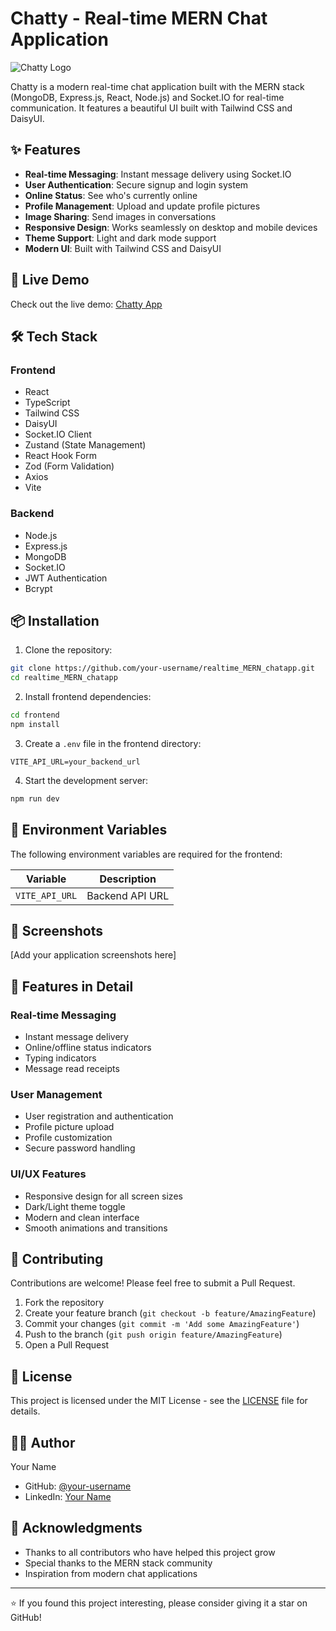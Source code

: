 # Chatty - Real-time MERN Chat Application

![Chatty Logo](https://raw.githubusercontent.com/your-username/realtime_MERN_chatapp/main/frontend/public/logo.png)

Chatty is a modern real-time chat application built with the MERN stack (MongoDB, Express.js, React, Node.js) and Socket.IO for real-time communication. It features a beautiful UI built with Tailwind CSS and DaisyUI.

## ✨ Features

- **Real-time Messaging**: Instant message delivery using Socket.IO
- **User Authentication**: Secure signup and login system
- **Online Status**: See who's currently online
- **Profile Management**: Upload and update profile pictures
- **Image Sharing**: Send images in conversations
- **Responsive Design**: Works seamlessly on desktop and mobile devices
- **Theme Support**: Light and dark mode support
- **Modern UI**: Built with Tailwind CSS and DaisyUI

## 🚀 Live Demo

Check out the live demo: [Chatty App](https://realtime-mern-chatapp.vercel.app)

## 🛠️ Tech Stack

### Frontend
- React
- TypeScript
- Tailwind CSS
- DaisyUI
- Socket.IO Client
- Zustand (State Management)
- React Hook Form
- Zod (Form Validation)
- Axios
- Vite

### Backend
- Node.js
- Express.js
- MongoDB
- Socket.IO
- JWT Authentication
- Bcrypt

## 📦 Installation

1. Clone the repository:
```bash
git clone https://github.com/your-username/realtime_MERN_chatapp.git
cd realtime_MERN_chatapp
```

2. Install frontend dependencies:
```bash
cd frontend
npm install
```

3. Create a `.env` file in the frontend directory:
```env
VITE_API_URL=your_backend_url
```

4. Start the development server:
```bash
npm run dev
```

## 🔧 Environment Variables

The following environment variables are required for the frontend:

| Variable | Description |
|----------|-------------|
| `VITE_API_URL` | Backend API URL |

## 📱 Screenshots

[Add your application screenshots here]

## 🌟 Features in Detail

### Real-time Messaging
- Instant message delivery
- Online/offline status indicators
- Typing indicators
- Message read receipts

### User Management
- User registration and authentication
- Profile picture upload
- Profile customization
- Secure password handling

### UI/UX Features
- Responsive design for all screen sizes
- Dark/Light theme toggle
- Modern and clean interface
- Smooth animations and transitions

## 🤝 Contributing

Contributions are welcome! Please feel free to submit a Pull Request.

1. Fork the repository
2. Create your feature branch (`git checkout -b feature/AmazingFeature`)
3. Commit your changes (`git commit -m 'Add some AmazingFeature'`)
4. Push to the branch (`git push origin feature/AmazingFeature`)
5. Open a Pull Request

## 📝 License

This project is licensed under the MIT License - see the [LICENSE](LICENSE) file for details.

## 👨‍💻 Author

Your Name
- GitHub: [@your-username](https://github.com/your-username)
- LinkedIn: [Your Name](https://linkedin.com/in/your-profile)

## 🙏 Acknowledgments

- Thanks to all contributors who have helped this project grow
- Special thanks to the MERN stack community
- Inspiration from modern chat applications

---

⭐️ If you found this project interesting, please consider giving it a star on GitHub!
